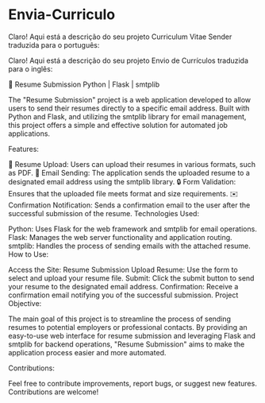 # Envia-Curriculo

Claro! Aqui está a descrição do seu projeto Curriculum Vitae Sender traduzida para o português:


Claro! Aqui está a descrição do seu projeto Envio de Currículos traduzida para o inglês:

📧 Resume Submission
Python | Flask | smtplib

The "Resume Submission" project is a web application developed to allow users to send their resumes directly to a specific email address. Built with Python and Flask, and utilizing the smtplib library for email management, this project offers a simple and effective solution for automated job applications.

Features:

📄 Resume Upload: Users can upload their resumes in various formats, such as PDF.
📧 Email Sending: The application sends the uploaded resume to a designated email address using the smtplib library.
🔒 Form Validation: Ensures that the uploaded file meets format and size requirements.
✉️ Confirmation Notification: Sends a confirmation email to the user after the successful submission of the resume.
Technologies Used:

Python: Uses Flask for the web framework and smtplib for email operations.
Flask: Manages the web server functionality and application routing.
smtplib: Handles the process of sending emails with the attached resume.
How to Use:

Access the Site: Resume Submission
Upload Resume: Use the form to select and upload your resume file.
Submit: Click the submit button to send your resume to the designated email address.
Confirmation: Receive a confirmation email notifying you of the successful submission.
Project Objective:

The main goal of this project is to streamline the process of sending resumes to potential employers or professional contacts. By providing an easy-to-use web interface for resume submission and leveraging Flask and smtplib for backend operations, "Resume Submission" aims to make the application process easier and more automated.

Contributions:

Feel free to contribute improvements, report bugs, or suggest new features. Contributions are welcome!
